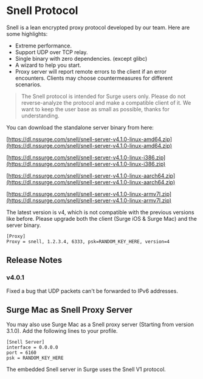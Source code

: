 Snell Protocol
==============

Snell is a lean encrypted proxy protocol developed by our team. Here are some highlights:

*   Extreme performance.
*   Support UDP over TCP relay.
*   Single binary with zero dependencies. (except glibc)
*   A wizard to help you start.
*   Proxy server will report remote errors to the client if an error encounters. Clients may choose countermeasures for different scenarios.

> The Snell protocol is intended for Surge users only. Please do not reverse-analyze the protocol and make a compatible client of it. We want to keep the user base as small as possible, thanks for understanding.

You can download the standalone server binary from here:

[https://dl.nssurge.com/snell/snell-server-v4.1.0-linux-amd64.zip](https://dl.nssurge.com/snell/snell-server-v4.1.0-linux-amd64.zip)

[https://dl.nssurge.com/snell/snell-server-v4.1.0-linux-i386.zip](https://dl.nssurge.com/snell/snell-server-v4.1.0-linux-i386.zip)

[https://dl.nssurge.com/snell/snell-server-v4.1.0-linux-aarch64.zip](https://dl.nssurge.com/snell/snell-server-v4.1.0-linux-aarch64.zip)

[https://dl.nssurge.com/snell/snell-server-v4.1.0-linux-armv7l.zip](https://dl.nssurge.com/snell/snell-server-v4.1.0-linux-armv7l.zip)

The latest version is v4, which is not compatible with the previous versions like before. Please upgrade both the client (Surge iOS & Surge Mac) and the server binary.

```
[Proxy]
Proxy = snell, 1.2.3.4, 6333, psk=RANDOM_KEY_HERE, version=4
```

Release Notes
-------------

### v4.0.1

Fixed a bug that UDP packets can't be forwarded to IPv6 addresses.

Surge Mac as Snell Proxy Server
-------------------------------

You may also use Surge Mac as a Snell proxy server (Starting from version 3.1.0). Add the following lines to your profile.

```
[Snell Server]
interface = 0.0.0.0
port = 6160
psk = RANDOM_KEY_HERE
```

The embedded Snell server in Surge uses the Snell V1 protocol.